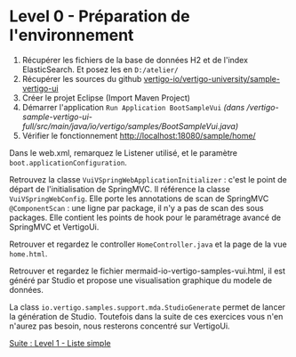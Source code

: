 # Level 0 - Préparation de l'environnement

1. Récupérer les fichiers de la base de données H2 et de l'index ElasticSearch. Et posez les en `D:/atelier/`
2. Récupérer les sources du github [vertigo-io/vertigo-university/sample-vertigo-ui](https://github.com/vertigo-io/vertigo-university/tree/master/sample-vertigo-ui)
3. Créer le projet Eclipse (Import Maven Project)
4. Démarrer l'application `Run Application BootSampleVui` *(dans /vertigo-sample-vertigo-ui-full/src/main/java/io/vertigo/samples/BootSampleVui.java)*
5. Vérifier le fonctionnement [http://localhost:18080/sample/home/](http://localhost:18080/sample/home/)


Dans le web.xml, remarquez le Listener utilisé, et le paramètre `boot.applicationConfiguration`.

Retrouvez la classe `VuiVSpringWebApplicationInitializer` : c'est le point de départ de l'initialisation de SpringMVC.
Il référence la classe `VuiVSpringWebConfig`. Elle porte les annotations de scan de SpringMVC `@ComponentScan` : une ligne par package, il n'y a pas de scan des sous packages. Elle contient les points de hook pour le paramétrage avancé de SpringMVC et VertigoUi.

Retrouver et regardez le controller `HomeController.java` et la page de la vue `home.html`.

Retrouver et regardez le fichier mermaid-io-vertigo-samples-vui.html, il est généré par Studio et propose une visualisation graphique du modele de données.

La class `io.vertigo.samples.support.mda.StudioGenerate` permet de lancer la génération de Studio. Toutefois dans la suite de ces exercices vous n'en n'aurez pas besoin, nous resterons concentré sur VertigoUi.

[Suite : Level 1 - Liste simple](./Level1.md)
